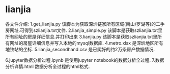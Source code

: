 # lianjia
各文件介绍:
1.get_lianjia.py  该脚本为获取深圳链家所有区域(南山/罗湖等)的二手房网址.可得到szlianjia.txt文件.
2.lianjia_simple.py 该脚本是获取szlianjia.txt里所有网址的房屋详细信息.并打印出来
3.lianjia.py 该脚本是获取szlianjia.txt里所有网址的房屋详细信息并写入本地的mysql数据库.
4.metro.xlsx 是深圳地区所有地铁站的坐标.
5.lianjia_secondhand.csv 是已爬好的约2万条房产数据情况.

6.jupyter数据分析过程.ipynb 是使用jupyter notebook的数据分析全过程.
7.数据分析详情.html 数据分析全过程的html格式.
